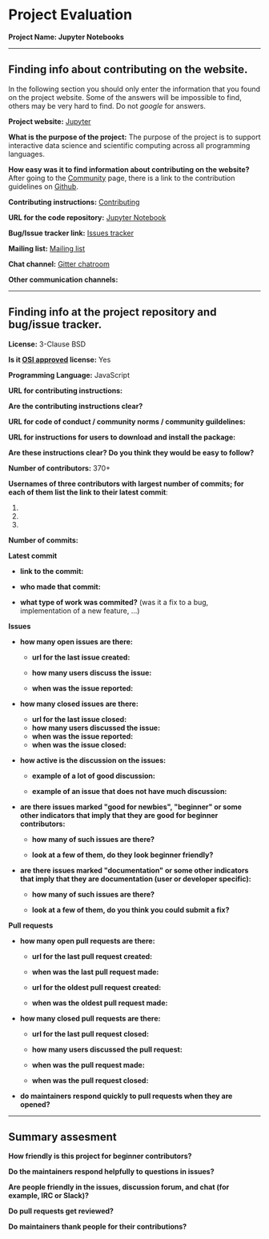 # Project Evaluation 



__Project Name: Jupyter Notebooks__  


---

## Finding info about contributing on the website.

In the following section you should only enter the information that you
found on the project website. Some of the answers will be impossible to find, others
may be very hard to find. Do not _google_ for answers.

__Project website:__ 
[Jupyter](https://jupyter.org/)


__What is the purpose of the project:__
The purpose of the project is to support interactive data science and scientific computing across all programming languages.

__How easy was it to find information about contributing on the website?__
After going to the [Community](https://jupyter.org/community) page, there is a link to the contribution guidelines on [Github](https://github.com/jupyter/help/blob/master/CONTRIBUTING.md).

__Contributing instructions:__
[Contributing](https://github.com/jupyter/notebook/blob/master/CONTRIBUTING.rst)

__URL for the code repository:__
[Jupyter Notebook](https://github.com/jupyter/notebook)

__Bug/Issue tracker link:__
[Issues tracker](https://github.com/jupyter/notebook/issues)

__Mailing list:__
[Mailing list](https://groups.google.com/forum/#!forum/jupyter)

__Chat channel:__
[Gitter chatroom](https://gitter.im/jupyter/jupyter)

__Other communication channels:__


---

## Finding info at the project repository and bug/issue tracker.

__License:__ 3-Clause BSD

__Is it [OSI approved](https://opensource.org/licenses/alphabetical) license:__ Yes

__Programming Language:__ JavaScript

__URL for contributing instructions:__ 

__Are the contributing instructions clear?__ 


__URL for code of conduct / community norms / community guildelines:__

__URL for instructions for users to download and install the package:__


__Are these instructions clear? Do you think they would be easy to follow?__


__Number of contributors:__ 370+


__Usernames of three contributors with largest number of commits; for
each of them list the link to their latest commit__:

1. 
2. 
3.


__Number of commits:__

__Latest commit__

- __link to the commit:__

- __who made that commit:__

- __what type of work was commited?__ (was it a fix to a bug, implementation of a new feature, ...)


__Issues__

- __how many open issues are there:__

    - __url for the last issue created:__

    - __how many users discuss the issue:__
    
    - __when was the issue reported:__
    

- __how many closed issues are there:__
    - __url for the last issue closed:__
    - __how many users discussed the issue:__
    - __when was the issue reported:__
    - __when was the issue closed:__

- __how active is the discussion on the issues:__ 

    - __example of a lot of good discussion:__ 
    
    - __example of an issue that does not have much discussion:__



- __are there issues marked "good for newbies", "beginner" or some other indicators that imply that they are good for beginner contributors:__

    - __how many of such issues are there?__
    
    - __look at a few of them, do they look beginner friendly?__ 



- __are there issues marked "documentation" or some other indicators that imply that they are documentation (user or developer specific):__

    - __how many of such issues are there?__
    
    - __look at a few of them, do you think you could submit a fix?__ 



__Pull requests__

- __how many open pull requests are there:__

    - __url for the last pull request created:__
    
    - __when was the last pull request made:__

    - __url for the oldest pull request created:__
    
    - __when was the oldest pull request made:__

- __how many closed pull requests are there:__

    - __url for the last pull request closed:__
    
    - __how many users discussed the pull request:__
    
    - __when was the pull request made:__
    
    - __when was the pull request closed:__
    

- __do maintainers respond quickly to pull requests when they are opened?__ 





---


## Summary assesment
__How friendly is this project for beginner contributors?__


__Do the maintainers respond helpfully to questions in issues?__


__Are people friendly in the issues, discussion forum, and chat (for example, IRC or Slack)?__



__Do pull requests get reviewed?__



__Do maintainers thank people for their contributions?__




